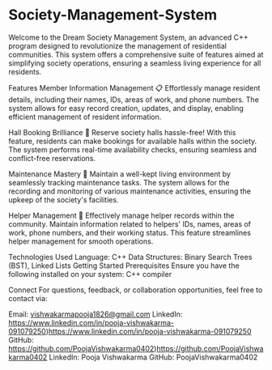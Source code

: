 # Society-Management-System


Welcome to the Dream Society Management System, an advanced C++ program designed to revolutionize the management of residential communities. This system offers a comprehensive suite of features aimed at simplifying society operations, ensuring a seamless living experience for all residents.

Features
Member Information Management 📋
Effortlessly manage resident details, including their names, IDs, areas of work, and phone numbers. The system allows for easy record creation, updates, and display, enabling efficient management of resident information.

Hall Booking Brilliance 📅
Reserve society halls hassle-free! With this feature, residents can make bookings for available halls within the society. The system performs real-time availability checks, ensuring seamless and conflict-free reservations.

Maintenance Mastery 🔧
Maintain a well-kept living environment by seamlessly tracking maintenance tasks. The system allows for the recording and monitoring of various maintenance activities, ensuring the upkeep of the society's facilities.

Helper Management 👥
Effectively manage helper records within the community. Maintain information related to helpers' IDs, names, areas of work, phone numbers, and their working status. This feature streamlines helper management for smooth operations.

Technologies Used
Language: C++
Data Structures: Binary Search Trees (BST), Linked Lists
Getting Started
Prerequisites
Ensure you have the following installed on your system:
C++ compiler

Connect
For questions, feedback, or collaboration opportunities, feel free to contact via:

Email: vishwakarmapooja1826@gmail.com
LinkedIn: https://www.linkedin.com/in/pooja-vishwakarma-091079250)https://www.linkedin.com/in/pooja-vishwakarma-091079250
GitHub: https://github.com/PoojaVishwakarma0402)https://github.com/PoojaVishwakarma0402
LinkedIn: Pooja Vishwakarma
GitHub: PoojaVishwakarma0402
